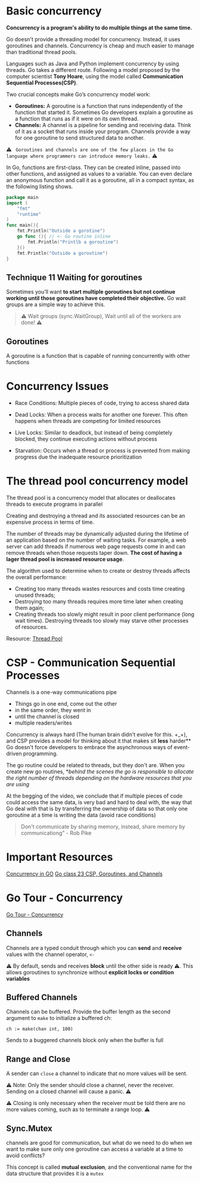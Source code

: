 # Basic concurrency

**Concurrency is a program's ability to do multiple things at the same time.**

Go doesn't provide a threading model for concurrency. Instead, it uses goroutines and channels. Concurrency is cheap and much easier to manage than traditional thread pools.

Languages such as Java and Python implement concurrency by using threads. Go takes a different route. Following a model proposed by the computer scientist **Tony Hoare**, using the model called **Communication Sequential Processes(CSP)**.

Two crucial concepts make Go’s concurrency model work:

- **Goroutines:** A goroutine is a function that runs independently of the function that started it. Sometimes Go developers explain a goroutine as a function that runs as if it were on its own thread.
- **Channels:** A channel is a pipeline for sending and receiving data. Think of it as a socket that runs inside your program. Channels provide a way for one goroutine to send structured data to another.

⚠️ ```
Goroutines and channels are one of the few places in the Go language where programmers can introduce memory leaks.``` ⚠️

In Go, functions are first-class. They can be created inline, passed into other functions, and assigned as values to a variable. You can even declare an anonymous function and call it as a goroutine, all in a compact syntax, as the following listing shows.

```go
package main
import (
    "fmt"
    "runtime"
)
func main(){
    fmt.Println("Outside a gorotine")
    go func (){ // <- Go routine inline
        fmt.Println("Printlb a goroutine")
    }()
    fmt.Println("Outside a goroutine")
}
```

## Technique 11 Waiting for goroutines

Sometimes you’ll want **to start multiple goroutines but not continue working until those goroutines have completed their objective.** Go wait groups are a simple way to achieve this.

> ⚠️ Wait groups (sync.WaitGroup), Wait until all of the workers are done! ⚠️

## Goroutines

A goroutine is a function that is capable of running concurrently with other functions

# Concurrency Issues

- Race Conditions: Multiple pieces of code, trying to access shared data

- Dead Locks: When a process waits for another one forever. This often happens when threads are competing for limited resources

- Live Locks: Similar to deadlock, but instead of being completely blocked, they continue executing actions without process

- Starvation: Occurs when a thread or process is prevented from making progress due the inadequate resource prioritization

# The thread pool concurrency model

The thread pool is a concurrency model that allocates or deallocates threads to execute programs in parallel

Creating and destroying a thread and its associated resources can be an expensive process in terms of time.

The number of threads may be dynamically adjusted during the lifetime of an application based on the number of waiting tasks. For example, a web server can add threads if numerous web page requests come in and can remove threads when those requests taper down. **The cost of having a lager thread pool is increased resource usage**.

The algorithm used to determine when to create or destroy threads affects the overall performance:

- Creating too many threads wastes resources and costs time creating unused threads;
- Destroying too many threads requires more time later when creating them again;
- Creating threads too slowly might result in poor client performance (long wait times).
Destroying threads too slowly may starve other processes of resources.

Resource: [Thread Pool](https://en.wikipedia.org/wiki/Thread_pool)

# CSP - Communication Sequential Processes

Channels is a one-way communications pipe

- Things go in one end, come out the other
- in the same order, they went in
- until the channel is closed
- multiple readers/writes

Concurrency is always hard (The human brain didn't evolve for this. +_+), and CSP provides a model for thinking about it that makes sit **less** harder**
Go doesn't force developers to embrace the asynchronous ways of event-driven programming.

The go routine could be related to threads, but they don't are. When you create new go routines, **behind the scenes the go is responsible to allocate the right number of threads depending on the hardware resources that you are using*

At the begging of the video, we conclude that if multiple pieces of code could access the same data, is very bad and hard to deal with, the way that Go deal with that is by transferring the ownership of data so that only one goroutine at a time is writing the data (avoid race conditions)

> Don't communicate by sharing memory, instead, share memory by communicationg" - Rob Pike

# Important Resources

[Concurrency in GO](https://livebook.manning.com/book/go-in-practice/chapter-3/9)
[Go class 23 CSP, Goroutines, and Channels](https://www.youtube.com/watch?v=zJd7Dvg3XCk&ab_channel=MattK%C3%98DVB)

# Go Tour - Concurrency

[Go Tour - Concurrency](https://go.dev/tour/concurrency/3)

## Channels

Channels are a typed conduit through which you can **send** and **receive** values with the channel operator, `<-`

⚠️ By default, sends and receives **block** until the other side is ready ⚠️. This allows goroutines to synchronize without **explicit locks or condition variables**

## Buffered Channels

Channels can be buffered. Provide the buffer length as the second argument to `make` to initialize a buffered ch:

```golang
ch := make(chan int, 100)
```

Sends to a buggered channels block only when the buffer is full

## Range and Close

A sender can `close` a channel to indicate that no more values will be sent.

⚠️ Note: Only the sender should close a channel, never the receiver. Sending on a closed channel will cause a panic. ⚠️

⚠️ Closing is only necessary when the receiver must be told there are no more values coming, such as to terminate a range loop. ⚠️

## Sync.Mutex

channels are good for communication, but what do we need to do when we want to make sure only one goroutine can access a variable at a time to avoid conflicts?

This concept is called **mutual exclusion**, and the conventional name for the data structure that provides it is a ``mutex``
